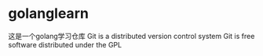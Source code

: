 # golanglearn
这是一个golang学习仓库
Git is a distributed version control system
Git is free software distributed under the GPL
